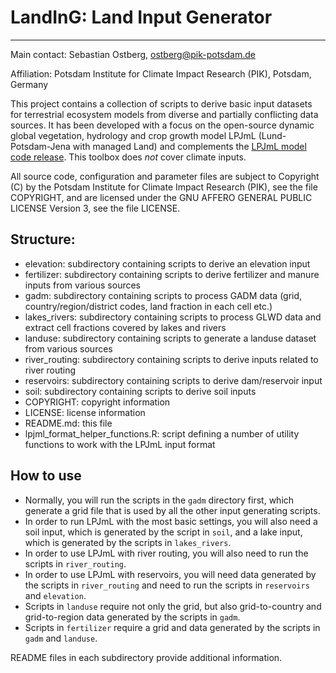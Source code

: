 # LandInG: Land Input Generator
-----
Main contact: Sebastian Ostberg, ostberg@pik-potsdam.de

Affiliation: Potsdam Institute for Climate Impact Research (PIK), Potsdam,
Germany

This project contains a collection of scripts to derive basic input datasets for
terrestrial ecosystem models from diverse and partially conflicting data
sources. It has been developed with a focus on the open-source dynamic global
vegetation, hydrology and crop growth model LPJmL (Lund-Potsdam-Jena with
managed Land) and complements the
[LPJmL model code release](https://github.com/PIK-LPJmL/LPJmL). This toolbox
does *not* cover climate inputs.

All source code, configuration and parameter files are subject to 
Copyright (C) by the Potsdam Institute for Climate Impact Research (PIK), see
the file COPYRIGHT, and are licensed under the GNU AFFERO GENERAL PUBLIC LICENSE
Version 3, see the file LICENSE.

## Structure:
  - elevation: subdirectory containing scripts to derive an elevation input
  - fertilizer: subdirectory containing scripts to derive fertilizer and manure
    inputs from various sources
  - gadm: subdirectory containing scripts to process GADM data (grid,
    country/region/district codes, land fraction in each cell etc.)
  - lakes_rivers: subdirectory containing scripts to process GLWD data and
    extract cell fractions covered by lakes and rivers
  - landuse: subdirectory containing scripts to generate a landuse dataset from
    various sources
  - river_routing: subdirectory containing scripts to derive inputs related to
    river routing
  - reservoirs: subdirectory containing scripts to derive dam/reservoir input
  - soil: subdirectory containing scripts to derive soil inputs
  - COPYRIGHT: copyright information
  - LICENSE: license information
  - README.md: this file
  - lpjml_format_helper_functions.R: script defining a number of utility
    functions to work with the LPJmL input format

## How to use
  - Normally, you will run the scripts in the `gadm` directory first, which
    generate a grid file that is used by all the other input generating scripts.
  - In order to run LPJmL with the most basic settings, you will also need a
    soil input, which is generated by the script in `soil`, and a lake input,
    which is generated by the scripts in `lakes_rivers`.
  - In order to use LPJmL with river routing, you will also need to run the
    scripts in `river_routing`.
  - In order to use LPJmL with reservoirs, you will need data generated by the
    scripts in `river_routing` and need to run the scripts in `reservoirs` and
    `elevation`.
  - Scripts in `landuse` require not only the grid, but also grid-to-country and
    grid-to-region data generated by the scripts in `gadm`.
  - Scripts in `fertilizer` require a grid and data generated by the scripts in
    `gadm` and `landuse`.

README files in each subdirectory provide additional information.
